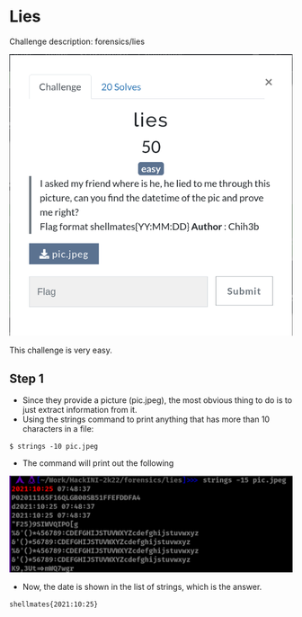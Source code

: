 # Lies

Challenge description:
forensics/lies

![Lies](lies.png)

This challenge is very easy.

## Step 1
- Since they provide a picture (pic.jpeg), the most obvious thing to do is to just extract information from it.
- Using the strings command to print anything that has more than 10 characters in a file:
```
$ strings -10 pic.jpeg
```
- The command will print out the following

![Step 1](step-1.png)

- Now, the date is shown in the list of strings, which is the answer.
```
shellmates{2021:10:25}
```
